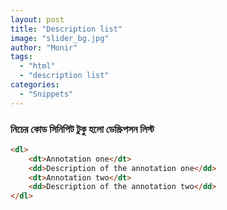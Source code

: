 ```yaml
---
layout: post
title: "Description list"
image: "slider_bg.jpg"
author: "Monir"
tags:
  - "html"
  - "description list"
categories:
  - "Snippets"
---
```


### নিচের কোড সিনিপিট টুকু হলো ডেস্ক্রিপসন লিস্ট

```html
<dl>
	<dt>Annotation one</dt>
	<dd>Description of the annotation one</dd>
	<dt>Annotation two</dt>
	<dd>Description of the annotation two</dd>
</dl>
```

